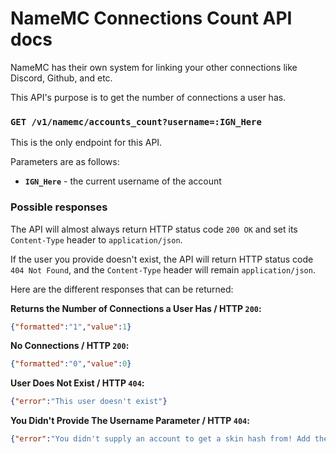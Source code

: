 # NameMC Connections Count API docs
NameMC has their own system for linking your other connections like Discord, Github, and etc.

This API's purpose is to get the number of connections a user has.

### `GET /v1/namemc/accounts_count?username=:IGN_Here`
This is the only endpoint for this API.

Parameters are as follows:
- **`IGN_Here`** - the current username of the account

### Possible responses

The API will almost always return HTTP status code `200 OK` and set its `Content-Type` header to `application/json`.

If the user you provide doesn't exist, the API will return HTTP status code `404 Not Found`, and the `Content-Type` header will remain `application/json`.

Here are the different responses that can be returned:

**Returns the Number of Connections a User Has / HTTP `200`:**
```json
{"formatted":"1","value":1}
```

**No Connections / HTTP `200`:**
```json
{"formatted":"0","value":0}
```

**User Does Not Exist / HTTP `404`:**
```json
{"error":"This user doesn't exist"}
```

**You Didn't Provide The Username Parameter / HTTP `404`:**
```json
{"error":"You didn't supply an account to get a skin hash from! Add the parameter ?username=IGN_HERE."}
```

